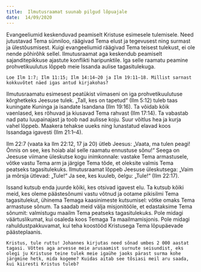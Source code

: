 ```yaml
---
title:  Ilmutusraamat suunab pilgud lõpuajale
date:  14/09/2020
---
```


Evangeeliumid keskenduvad peamiselt Kristuse esimesele tulemisele. Need jutustavad Tema sünniloo, räägivad Tema elust ja tegevusest ning surmast ja ülestõusmisest. Kuigi evangeeliumid räägivad Tema teisest tulekust, ei ole nende põhirõhk sellel. Ilmutusraamat aga keskendub peamiselt sajanditepikkuse ajastute konflikti haripunktile. Iga selle raamatu peamine prohvetikuulutus lõppeb meie Issanda aulise tagasitulekuga.

`Loe Ilm 1:7; Ilm 11:15; Ilm 14:14–20 ja Ilm 19:11–18. Millist sarnast kokkuvõtet näed igas antud kirjakohas?`

Ilmutusraamatu esimesest peatükist viimaseni on iga prohvetikuulutuse kõrghetkeks Jeesuse tulek. „Tall, kes on tapetud“ (Ilm 5:12) tuleb taas kuningate Kuninga ja isandate Isandana (Ilm 19:16). Ta võidab kõik vaenlased, kes rõhuvad ja kiusavad Tema rahvast (Ilm 17:14). Ta vabastab nad patu luupainajast ja toob nad aulisse koju. Suur võitlus hea ja kurja vahel lõppeb. Maakera tehakse uueks ning lunastatud elavad koos Issandaga igavesti (Ilm 21:1–4).

Ilm 22:7 (vaata ka Ilm 22:12, 17 ja 20) ütleb Jeesus: „Vaata, ma tulen peagi! Õnnis on see, kes hoiab alal selle raamatu ennustuse sõnu!“ Seega on Jeesuse viimane üleskutse kogu inimkonnale: vastake Tema armastusele, võtke vastu Tema arm ja järgige Tema tõde, et oleksite valmis Tema peatseks tagasitulekuks. Ilmutusraamat lõppeb Jeesuse üleskutsega: „Vaim ja mõrsja ütlevad: „Tule!“ Ja see, kes kuuleb, öelgu: „Tule!“ (Ilm 22:17).

Issand kutsub enda juurde kõiki, kes otsivad igavest elu. Ta kutsub kõiki meid, kes oleme päästesõnumi vastu võtnud ja ootame pikisilmi Tema tagasitulekut, ühinema Temaga kaasinimeste kutsumisel: võtke omaks Tema armastuse sõnum. Ta saadab meid välja misjonitööle, et edastaksime Tema sõnumit: valmistugu maailm Tema peatseks tagasitulekuks. Pole midagi väärtuslikumat, kui osaleda koos Temaga Ta maailmamisjonis. Pole midagi rahuldustpakkuvamat, kui teha koostööd Kristusega Tema lõpupäevade päästeplaanis.

`Kristus, tule ruttu! Johannes kirjutas need sõnad umbes 2 000 aastat tagasi. Võttes aga arvesse meie arusaamist surnute seisundist, eks olegi ju Kristuse teine tulek meie igaühe jaoks pärast surma kohe järgmine hetk, mida kogeme? Kuidas aitab see tõsiasi meil aru saada, kui kiiresti Kristus tuleb?`